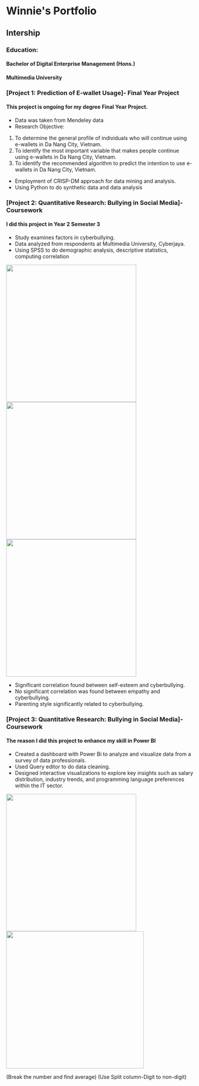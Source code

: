 # Winnie's Portfolio

## Intership

### Education:
#### Bachelor of Digital Enterprise Management (Hons.)
#### Multimedia University

### [Project 1: Prediction of E-wallet Usage]- Final Year Project
#### This project is ongoing for my degree Final Year Project.

* Data was taken from Mendeley data
* Research Objective:
 1)	To determine the general profile of individuals who will continue using e-wallets in Da Nang City, Vietnam.
 2)	To identify the most important variable that makes people continue using e-wallets in Da Nang City, Vietnam.
 3)	To identify the recommended algorithm to predict the intention to use e-wallets in Da Nang City, Vietnam.
* Employment of CRISP-DM approach for data mining and analysis.
* Using Python to do synthetic data and data analysis



### [Project 2: Quantitative Research: Bullying in Social Media]- Coursework
#### I did this project in Year 2 Semester 3

* Study examines factors in cyberbullying.
* Data analyzed from respondents at Multimedia University, Cyberjaya.
* Using SPSS to do demographic analysis, descriptive statistics, computing correlation

<img src=https://github.com/TamWinnie/Projects/assets/165368397/d09583fd-ec58-45b3-bc85-b9fdca5f14ec width=350 height=370 > <img src=https://github.com/TamWinnie/Projects/assets/165368397/3e277700-c622-4025-8dfc-1377185a874f
 width=350 height=370 >  <img src=https://github.com/TamWinnie/Projects/assets/165368397/9c5e77c5-5910-43db-8f2d-2a620695d859 width=350 height=370 > 

* Significant correlation found between self-esteem and cyberbullying.
* No significant correlation was found between empathy and cyberbullying.
* Parenting style significantly related to cyberbullying.

### [Project 3: Quantitative Research: Bullying in Social Media]- Coursework
#### The reason I did this project to enhance my skill in Power BI

* Created a dashboard with Power Bi to analyze and visualize data from a survey of data professionals.
* Used Query editor to do data cleaning.
* Designed interactive visualizations to explore key insights such as salary distribution, industry trends, and programming language preferences within the IT sector. 

<img src=https://github.com/TamWinnie/Projects/assets/165368397/e2d65100-a9a6-4fd2-ae3b-20e2db8e9b12 width=350 height=370> <img src=https://github.com/TamWinnie/Projects/assets/165368397/c627d75b-d481-4081-b207-8ab06cf83cff width=370 height=370>

(Break the number and find average)
(Use Split column-Digit to non-digit)







